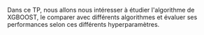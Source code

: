 Dans ce TP, nous allons nous intéresser à étudier l'algorithme de XGBOOST, le comparer avec différents algorithmes et évaluer ses performances selon ces différents hyperparamètres.
